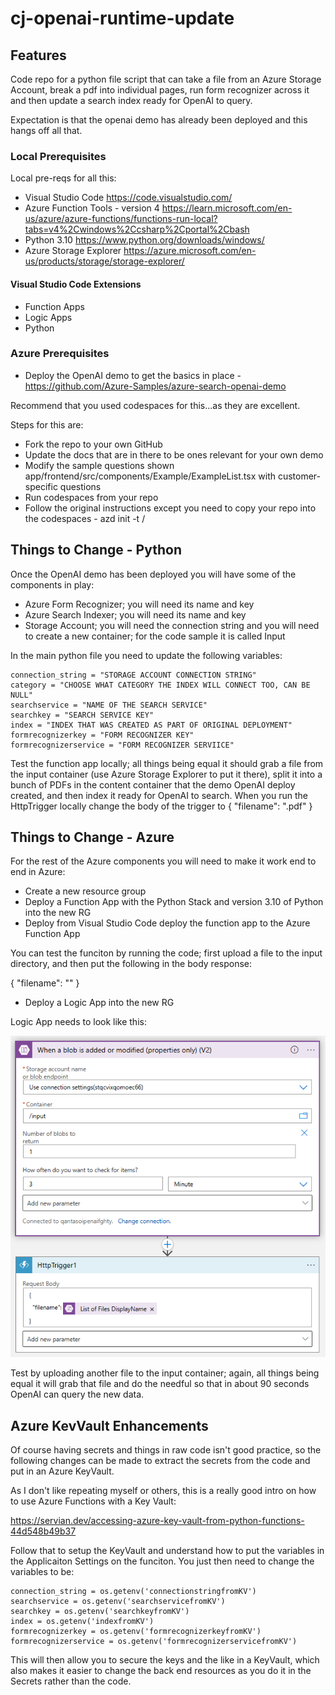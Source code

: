 # cj-openai-runtime-update

## Features

Code repo for a python file script that can take a file from an Azure Storage Account, break a pdf into individual pages, run form recognizer across it and then update a search index ready for OpenAI to query.

Expectation is that the openai demo has already been deployed and this hangs off all that.

### Local Prerequisites

Local pre-reqs for all this:

* Visual Studio Code https://code.visualstudio.com/
* Azure Function Tools - version 4 https://learn.microsoft.com/en-us/azure/azure-functions/functions-run-local?tabs=v4%2Cwindows%2Ccsharp%2Cportal%2Cbash
* Python 3.10 https://www.python.org/downloads/windows/
* Azure Storage Explorer https://azure.microsoft.com/en-us/products/storage/storage-explorer/

#### Visual Studio Code Extensions

* Function Apps
* Logic Apps
* Python

### Azure Prerequisites

* Deploy the OpenAI demo to get the basics in place - https://github.com/Azure-Samples/azure-search-openai-demo

Recommend that you used codespaces for this...as they are excellent.

Steps for this are:

* Fork the repo to your own GitHub
* Update the docs that are in there to be ones relevant for your own demo
* Modify the sample questions shown app/frontend/src/components/Example/ExampleList.tsx with customer-specific questions
* Run codespaces from your repo
* Follow the original instructions except you need to copy your repo into the codespaces - azd init -t <Your GitHub>/<Your forked repo>

## Things to Change - Python
    
Once the OpenAI demo has been deployed you will have some of the components in play:

* Azure Form Recognizer; you will need its name and key
* Azure Search Indexer; you will need its name and key
* Storage Account; you will need the connection string and you will need to create a new container; for the code sample it is called Input

In the main python file you need to update the following variables:

    connection_string = "STORAGE ACCOUNT CONNECTION STRING"
    category = "CHOOSE WHAT CATEGORY THE INDEX WILL CONNECT TOO, CAN BE NULL"
    searchservice = "NAME OF THE SEARCH SERVICE"
    searchkey = "SEARCH SERVICE KEY"
    index = "INDEX THAT WAS CREATED AS PART OF ORIGINAL DEPLOYMENT"
    formrecognizerkey = "FORM RECOGNIZER KEY"
    formrecognizerservice = "FORM RECOGNIZER SERVIICE"

Test the function app locally; all things being equal it should grab a file from the input container (use Azure Storage Explorer to put it there), split it into a bunch of PDFs in the content container that the demo OpenAI deploy created, and then index it ready for OpenAI to search. When you run the HttpTrigger locally change the body of the trigger to { "filename": "<NAME OF UPLOADED DOCUMENT>.pdf" }
    
## Things to Change - Azure
    
For the rest of the Azure components you will need to make it work end to end in Azure:

* Create a new resource group
* Deploy a Function App with the Python Stack and version 3.10 of Python into the new RG
* Deploy from Visual Studio Code deploy the function app to the Azure Function App
    
You can test the funciton by running the code; first upload a file to the input directory, and then put the following in the body response:
    
   {
    "filename": "<NAME OF FILE UPLOADED TO INPUT CONTAINER>"
    } 
    
* Deploy a Logic App into the new RG

Logic App needs to look like this:

![Logic App](Docs/LogicApps.png)
    
Test by uploading another file to the input container; again, all things being equal it will grab that file and do the needful so that in about 90 seconds OpenAI can query the new data.
    
## Azure KevVault Enhancements

Of course having secrets and things in raw code isn't good practice, so the following changes can be made to extract the secrets from the code and put in an Azure KeyVault.
    
As I don't like repeating myself or others, this is a really good intro on how to use Azure Functions with a Key Vault:
    
  https://servian.dev/accessing-azure-key-vault-from-python-functions-44d548b49b37
    
Follow that to setup the KeyVault and understand how to put the variables in the Applicaiton Settings on the funciton. You just then need to change the variables to be:
    
    connection_string = os.getenv('connectionstringfromKV')
    searchservice = os.getenv('searchservicefromKV')
    searchkey = os.getenv('searchkeyfromKV')
    index = os.getenv('indexfromKV')
    formrecognizerkey = os.getenv('formrecognizerkeyfromKV')
    formrecognizerservice = os.getenv('formrecognizerservicefromKV')
    
This will then allow you to secure the keys and the like in a KeyVault, which also makes it easier to change the back end resources as you do it in the Secrets rather than the code.
    

